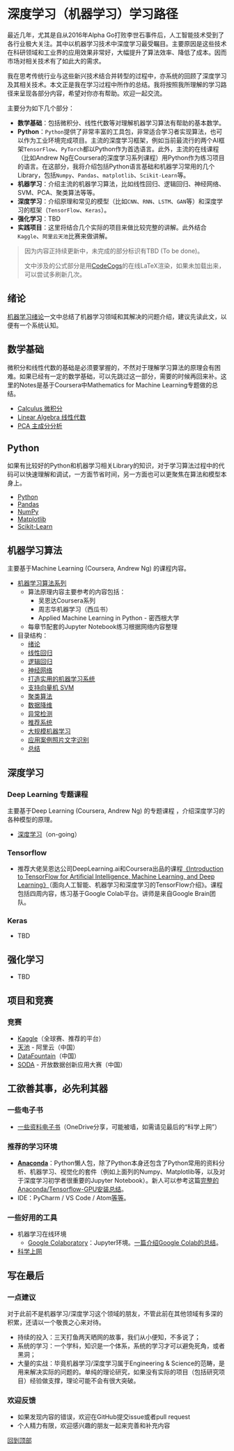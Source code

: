 # 深度学习（机器学习）学习路径

最近几年，尤其是自从2016年Alpha Go打败李世石事件后，人工智能技术受到了各行业极大关注。其中以机器学习技术中深度学习最受瞩目。主要原因是这些技术在科研领域和工业界的应用效果非常好，大幅提升了算法效率、降低了成本。因而市场对相关技术有了如此大的需求。

我在思考传统行业与这些新兴技术结合并转型的过程中，亦系统的回顾了深度学习及其相关技术。本文正是我在学习过程中所作的总结。我将按照我所理解的学习路径来呈现各部分内容，希望对你亦有帮助。欢迎一起交流。

主要分为如下几个部分：
* **数学基础**：包括微积分、线性代数等对理解机器学习算法有帮助的基本数学。
* **Python**：`Python`提供了非常丰富的工具包，非常适合学习者实现算法，也可以作为工业环境完成项目。主流的深度学习框架，例如当前最流行的两个AI框架`TensorFlow`、`PyTorch`都以Python作为首选语言。此外，主流的在线课程（比如Andrew Ng在Coursera的深度学习系列课程）用Python作为练习项目的语言。在这部分，我将介绍包括Python语言基础和机器学习常用的几个Library，包括`Numpy`、`Pandas`、`matplotlib`、`Scikit-Learn`等。
* **机器学习**：介绍主流的机器学习算法，比如线性回归、逻辑回归、神经网络、SVM、PCA、聚类算法等等。
* **深度学习**：介绍原理和常见的模型（比如`CNN`、`RNN`、`LSTM`、`GAN`等）和深度学习的框架（`TensorFlow`、`Keras`）。
* **强化学习**：TBD
* **实践项目**：这里将结合几个实际的项目来做比较完整的讲解。此外结合`Kaggle`、`阿里云天池`比赛来做讲解。

> 因为内容正持续更新中，未完成的部分标识有TBD (To be done)。
>
> 文中涉及的公式部分是用[CodeCogs](https://codecogs.com/latex/eqneditor.php)的在线LaTeX渲染，如果未加载出来，可以尝试多刷新几次。

## 绪论
[机器学习绪论](machine-learning/machine-learning-intro.md)一文中总结了机器学习领域和其解决的问题介绍，建议先读此文，以便有一个系统认知。

## 数学基础
微积分和线性代数的基础是必须要掌握的，不然对于理解学习算法的原理会有困难。如果已经有一定的数学基础，可以先跳过这一部分，需要的时候再回来补。这里的Notes是基于Coursera中Mathematics for Machine Learning专题做的总结。
  * [Calculus 微积分](math/calculus.md)
  * [Linear Algebra 线性代数](math/linear-algebra.md)
  * [PCA 主成分分析](math/pca.md)

## Python
如果有比较好的Python和机器学习相关Library的知识，对于学习算法过程中的代码可以快速理解和调试，一方面节省时间，另一方面也可以更聚焦在算法和模型本身上。
  * [Python](python/python-basic)
  * [Pandas](python/pandas)
  * [NumPy](python/numpy)
  * [Matplotlib](python/Matplotlib)
  * [Scikit-Learn](python/Sklearn)

## 机器学习算法
主要基于Machine Learning (Coursera, Andrew Ng) 的课程内容。
* [机器学习算法系列](machine-learning/README.md)
  * 算法原理内容主要参考的内容包括：
    * 吴恩达Coursera系列
    * 周志华机器学习（西瓜书）
    * Applied Machine Learning in Python - 密西根大学
  * 每章节配套的Jupyter Notebook练习根据网络内容整理
* 目录结构：
  * [绪论](machine-learning/machine-learning-intro.md)
  * [线性回归](machine-learning/linear-regression.md)
  * [逻辑回归](machine-learning/logistic-regression.md)
  * [神经网络](machine-learning/neural-networks.md)
  * [打造实用的机器学习系统](machine-learning/advice-for-appying-and-system-design.md)
  * [支持向量机 SVM](machine-learning/svm.md)
  * [聚类算法](machine-learning/clustering.md)
  * [数据降维](machine-learning/dimension-reduction.md)
  * [异常检测](machine-learning/anomaly-detection.md)
  * [推荐系统](machine-learning/recommender-system.md)
  * [大规模机器学习](machine-learning/large-scale-machine-learning.md)
  * [应用案例照片文字识别](machine-learning/photo-ocr.md)
  * [总结](machine-learning/ssummary.md)

## 深度学习
### Deep Learning 专题课程
主要基于Deep Learning (Coursera, Andrew Ng) 的专题课程 ，介绍深度学习的各种模型的原理。
* [深度学习](deep-learning/README.md)（on-going）

### Tensorflow
* 推荐大佬吴恩达公司DeepLearning.ai和Coursera出品的课程[《Introduction to TensorFlow for Artificial Intelligence, Machine Learning, and Deep Learning》](https://www.coursera.org/learn/introduction-tensorflow)（面向人工智能、机器学习和深度学习的TensorFlow介绍》。课程包括四周内容，练习基于Google Colab平台。讲师是来自Google Brain团队。

### Keras
* TBD

## 强化学习
* TBD

## 项目和竞赛
### 竞赛
* [Kaggle](competitions/kaggle.md)（全球赛、推荐的平台）
* [天池](https://tianchi.aliyun.com) - 阿里云（中国）
* [DataFountain](https://www.datafountain.cn/)（中国）
* [SODA](http://soda.shdataic.org.cn/) - 开放数据创新应用大赛（中国）

## 工欲善其事，必先利其器
### 一些电子书
* [一些资料电子书](https://1drv.ms/f/s!At5_i2TzOUcnhOxc8mwDzwK8ILf5jg)（OneDrive分享，可能被墙，如需请见最后的“科学上网”）

### 推荐的学习环境
* [**Anaconda**](https://www.anaconda.com)：Python懒人包，除了Python本身还包含了Python常用的资料分析、机器学习、视觉化的套件（例如上面列的Numpy、Matplotlib等，以及对于深度学习初学者很重要的Jupyter Notebook）。新人可以参考这篇[完整的Anaconda/Tensorflow-GPU安装总结](https://zhuanlan.zhihu.com/p/58607298)。
* IDE：PyCharm / VS Code / Atom[等等](https://zhuanlan.zhihu.com/p/58178996)。

### 一些好用的工具
* 机器学习在线环境
  * [Google Colaboratory](https://colab.research.google.com)：Jupyter环境。[一篇介绍Google Colab的总结](https://zhuanlan.zhihu.com/p/57759598)。
* [科学上网](https://github.com/haoel/haoel.github.io)

## 写在最后

### 一点建议

对于此前不是机器学习/深度学习这个领域的朋友，不管此前在其他领域有多深的积累，还请以一个敬畏之心来对待。

* 持续的投入：三天打鱼两天晒网的故事，我们从小便知，不多说了；
* 系统的学习：一个学科，知识是一个体系，系统的学习才可以避免死角，或者黑洞；
* 大量的实战：毕竟机器学习/深度学习属于Engineering & Science的范畴，是用来解决实际的问题的。单纯的理论研究，如果没有实际的项目（包括研究项目）经验做支撑，理论可能不会有很大突破。

### 欢迎反馈
* 如果发现内容的错误，欢迎在GitHub提交issue或者pull request
* 个人精力有限，欢迎感兴趣的朋友一起来完善和补充内容

[回到顶部](#机器学习深度学习笔记)
